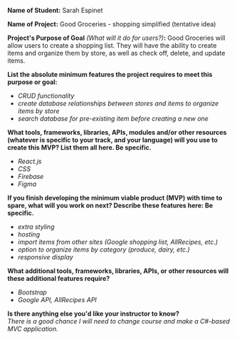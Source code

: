 **Name of Student:** Sarah Espinet 
  
**Name of Project:** Good Groceries - shopping simplified (tentative idea)
  
**Project's Purpose of Goal** *(What will it do for users?)***:** Good Groceries will allow users to create a shopping list. They will have the ability to create items and organize them by store, as well as check off, delete, and update items.  
  
**List the absolute minimum features the project requires to meet this purpose or goal:**

* _CRUD functionality_
* _create database relationships between stores and items to organize items by store_
* _search database for pre-existing item before creating a new one_  

**What tools, frameworks, libraries, APIs, modules and/or other resources (whatever is specific to your track, and your language) will you use to create this MVP? List them all here. Be specific.**

* _React.js_
* _CSS_
* _Firebase_
* _Figma_  

**If you finish developing the minimum viable product (MVP) with time to spare, what will you work on next? Describe these features here: Be specific.**

* _extra styling_
* _hosting_
* _import items from other sites (Google shopping list, AllRecipes, etc.)_
* _option to organize items by category (produce, dairy, etc.)_
* _responsive display_  

**What additional tools, frameworks, libraries, APIs, or other resources will these additional features require?**

* _Bootstrap_
* _Google API, AllRecipes API_  

**Is there anything else you'd like your instructor to know?**   
	*There is a good chance I will need to change course and make a C#-based MVC application.*